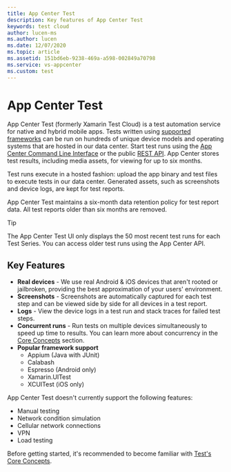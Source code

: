 ```yaml
---
title: App Center Test
description: Key features of App Center Test
keywords: test cloud
author: lucen-ms
ms.author: lucen
ms.date: 12/07/2020
ms.topic: article
ms.assetid: 151bd6eb-9238-469a-a598-002849a70798
ms.service: vs-appcenter
ms.custom: test
---
```


# App Center Test
App Center Test (formerly Xamarin Test Cloud) is a test automation service for native and hybrid mobile apps. Tests written using [supported frameworks](/appcenter/test-cloud/preparing-for-upload/) can be run on hundreds of unique device models and operating systems that are hosted in our data center. Start test runs using the [App Center Command Line Interface](~/cli/index.md) or the public [REST API](https://openapi.appcenter.ms/#/test). App Center stores test results, including media assets, for viewing for up to six months.

Test runs execute in a hosted fashion: upload the app binary and test files to execute tests in our data center. Generated assets, such as screenshots and device logs, are kept for test reports.

App Center Test maintains a six-month data retention policy for test report data. All test reports older than six months are removed.

> [!TIP]
> The App Center Test UI only displays the 50 most recent test runs for each Test Series. You can access older test runs using the App Center API.

## Key Features 
- **Real devices** - We use real Android & iOS devices that aren't rooted or jailbroken, providing the best approximation of your users' environment. 
- **Screenshots** - Screenshots are automatically captured for each test step and can be viewed side by side for all devices in a test report. 
- **Logs** - View the device logs in a test run and stack traces for failed test steps.
- **Concurrent runs** - Run tests on multiple devices simultaneously to speed up time to results. You can learn more about concurrency in the [Core Concepts](~/test-cloud/core-concepts.md) section. 
- **Popular framework support** 
   - Appium (Java with JUnit) 
   - Calabash 
   - Espresso (Android only)
   - Xamarin.UITest 
   - XCUITest (iOS only)

App Center Test doesn't currently support the following features:
- Manual testing
- Network condition simulation
- Cellular network connections
- VPN
- Load testing

Before getting started, it's recommended to become familiar with [Test's Core Concepts](~/test-cloud/core-concepts.md).
